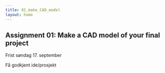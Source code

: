 ```yaml
---
title: 01_make_CAD_model
layout: home
---
```


## Assignment 01: Make a CAD model of your final project

Frist søndag 17. september

Få godkjent ide/prosjekt